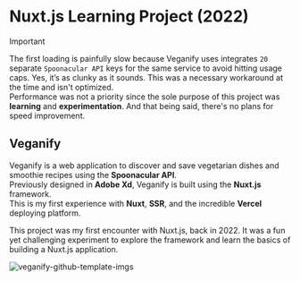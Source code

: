 # Nuxt.js Learning Project (2022)
> [!IMPORTANT]
> The first loading is painfully slow because Veganify uses integrates `20` separate `Spoonacular API` keys for the same service to avoid hitting usage caps. Yes, it’s as clunky as it sounds. This was a necessary workaround at the time and isn't optimized. <br>
> Performance was not a priority since the sole purpose of this project was **learning** and **experimentation**. And that being said, there's no plans for speed improvement.

## Veganify
Veganify is a web application to discover and save vegetarian dishes and smoothie recipes using the **Spoonacular API**. </br>
Previously designed in **Adobe Xd**, Veganify is built using the **Nuxt.js** framework. </br>
This is my first experience with **Nuxt**, **SSR**, and the incredible **Vercel** deploying platform.

This project was my first encounter with Nuxt.js, back in 2022. It was a fun yet challenging experiment to explore the framework and learn the basics of building a Nuxt.js application.

![veganify-github-template-imgs](https://user-images.githubusercontent.com/44645238/168633083-e569dee7-4335-4fd0-8e95-c36d14917636.png)
